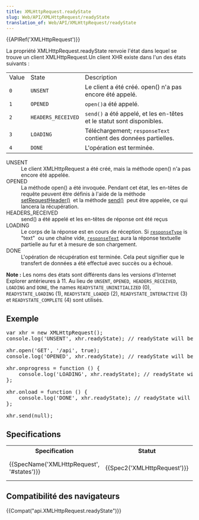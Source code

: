 ```yaml
---
title: XMLHttpRequest.readyState
slug: Web/API/XMLHttpRequest/readyState
translation_of: Web/API/XMLHttpRequest/readyState
---
```

<p>{{APIRef('XMLHttpRequest')}}</p>

<p>La propriété XMLHttpRequest.readyState renvoie l'état dans lequel se trouve un client XMLHttpRequest.Un client <abbr>XHR</abbr> existe dans l'un des états suivants :</p>

<table class="standard-table">
 <tbody>
  <tr>
   <td class="header">Value</td>
   <td class="header">State</td>
   <td class="header">Description</td>
  </tr>
  <tr>
   <td><code>0</code></td>
   <td><code>UNSENT</code></td>
   <td>Le client a été créé. open() n'a pas encore été appelé.</td>
  </tr>
  <tr>
   <td><code>1</code></td>
   <td><code>OPENED</code></td>
   <td><code>open()</code>a été appelé.</td>
  </tr>
  <tr>
   <td><code>2</code></td>
   <td><code>HEADERS_RECEIVED</code></td>
   <td><code>send()</code> a été appelé, et les en-têtes et le statut sont disponibles.</td>
  </tr>
  <tr>
   <td><code>3</code></td>
   <td><code>LOADING</code></td>
   <td>Téléchargement; <code>responseText</code> contient des données partielles.</td>
  </tr>
  <tr>
   <td><code>4</code></td>
   <td><code>DONE</code></td>
   <td>L'opération est terminée.</td>
  </tr>
 </tbody>
</table>

<dl>
 <dt>UNSENT</dt>
 <dd>Le client XMLHttpRequest a été créé, mais la méthode open() n'a pas encore été appelée.</dd>
 <dt>OPENED</dt>
 <dd>La méthode open() a été invoquée. Pendant cet état, les en-têtes de requête peuvent être définis à l'aide de la méthode <a href="/en-US/docs/Web/API/XMLHttpRequest/setRequestHeader">setRequestHeader()</a>  et la méthode <a href="/en-US/docs/Web/API/XMLHttpRequest/send">send()</a>  peut être appelée, ce qui lancera la récupération.</dd>
 <dt>HEADERS_RECEIVED</dt>
 <dd>send() a été appelé et les en-têtes de réponse ont été reçus</dd>
 <dt>LOADING</dt>
 <dd>Le corps de la réponse est en cours de réception. Si <code><a href="/en-US/docs/Web/API/XMLHttpRequest/responseType">responseType</a></code> is "text"  ou une chaîne vide, <code><a href="/en-US/docs/Web/API/XMLHttpRequest/responseText">responseText</a></code> aura la réponse textuelle partielle au fur et à mesure de son chargement.</dd>
 <dt>DONE</dt>
 <dd>L'opération de récupération est terminée. Cela peut signifier que le transfert de données a été effectué avec succès ou a échoué.</dd>
</dl>

<div class="note">
<p><strong>Note :</strong> Les noms des états sont différents dans les versions d'Internet Explorer antérieures à 11. Au lieu de <code>UNSENT</code>, <code>OPENED</code>,<code> HEADERS_RECEIVED</code>,<code> LOADING</code> and <code>DONE</code>, the names <code>READYSTATE_UNINITIALIZED</code> (0), <code>READYSTATE_LOADING</code> (1), <code>READYSTATE_LOADED</code> (2), <code>READYSTATE_INTERACTIVE</code> (3) et <code>READYSTATE_COMPLETE</code> (4) sont utilisés.</p>
</div>

<h2 id="Exemple">Exemple</h2>

<pre class="brush: js">var xhr = new XMLHttpRequest();
console.log('UNSENT', xhr.readyState); // readyState will be 0

xhr.open('GET', '/api', true);
console.log('OPENED', xhr.readyState); // readyState will be 1

xhr.onprogress = function () {
    console.log('LOADING', xhr.readyState); // readyState will be 3
};

xhr.onload = function () {
    console.log('DONE', xhr.readyState); // readyState will be 4
};

xhr.send(null);
</pre>

<h2 id="Specifications">Specifications</h2>

<table class="standard-table">
 <tbody>
  <tr>
   <th scope="col">Specification</th>
   <th scope="col">Statut</th>
   <th scope="col">Comment</th>
  </tr>
  <tr>
   <td>{{SpecName('XMLHttpRequest', '#states')}}</td>
   <td>{{Spec2('XMLHttpRequest')}}</td>
   <td>WHATWG living standard</td>
  </tr>
 </tbody>
</table>

<h2 id="Compatibilité_des_navigateurs">Compatibilité des navigateurs</h2>

<p>{{Compat("api.XMLHttpRequest.readyState")}}</p>
